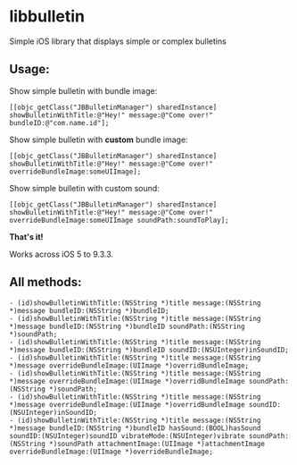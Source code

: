 # libbulletin
Simple iOS library that displays simple or complex bulletins

Usage:
-----

Show simple bulletin with bundle image:

    [[objc_getClass("JBBulletinManager") sharedInstance] showBulletinWithTitle:@"Hey!" message:@"Come over!" bundleID:@"com.name.id"];

Show simple bulletin with <strong>custom</strong> bundle image:

    [[objc_getClass("JBBulletinManager") sharedInstance] showBulletinWithTitle:@"Hey!" message:@"Come over!" overrideBundleImage:someUIImage];

Show simple bulletin with custom sound:

    [[objc_getClass("JBBulletinManager") sharedInstance] showBulletinWithTitle:@"Hey!" message:@"Come over!" overrideBundleImage:someUIImage soundPath:soundToPlay];


<strong>That's it!</strong>

Works across iOS 5 to 9.3.3.

All methods:
-----------

    - (id)showBulletinWithTitle:(NSString *)title message:(NSString *)message bundleID:(NSString *)bundleID;
    - (id)showBulletinWithTitle:(NSString *)title message:(NSString *)message bundleID:(NSString *)bundleID soundPath:(NSString *)soundPath;
    - (id)showBulletinWithTitle:(NSString *)title message:(NSString *)message bundleID:(NSString *)bundleID soundID:(NSUInteger)inSoundID;
    - (id)showBulletinWithTitle:(NSString *)title message:(NSString *)message overrideBundleImage:(UIImage *)overridBundleImage;
    - (id)showBulletinWithTitle:(NSString *)title message:(NSString *)message overrideBundleImage:(UIImage *)overridBundleImage soundPath:(NSString *)soundPath;
    - (id)showBulletinWithTitle:(NSString *)title message:(NSString *)message overrideBundleImage:(UIImage *)overridBundleImage soundID:(NSUInteger)inSoundID;
    - (id)showBulletinWithTitle:(NSString *)title message:(NSString *)message bundleID:(NSString *)bundleID hasSound:(BOOL)hasSound soundID:(NSUInteger)soundID vibrateMode:(NSUInteger)vibrate soundPath:(NSString *)soundPath attachmentImage:(UIImage *)attachmentImage overrideBundleImage:(UIImage *)overrideBundleImage;
